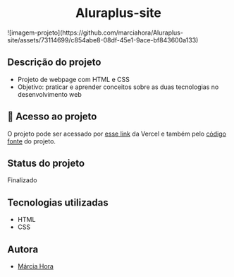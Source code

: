 <h1 align="center">Aluraplus-site</h1>
![imagem-projeto](https://github.com/marciahora/Aluraplus-site/assets/73114699/c854abe8-08df-45e1-9ace-bf843600a133)

## Descrição do projeto
* Projeto de webpage com HTML e CSS
* Objetivo: praticar e aprender conceitos sobre as duas tecnologias no desenvolvimento web

## 📁 Acesso ao projeto
O projeto pode ser acessado por [esse link](https://aluraplus-site-g1yhnziyf-marciahora.vercel.app/) da Vercel e também pelo [código fonte](https://github.com/marciahora/Aluraplus-site) do projeto. 

## Status do projeto
Finalizado 

## Tecnologias utilizadas
- HTML
- CSS

## Autora
- [Márcia Hora](https://github.com/marciahora)

